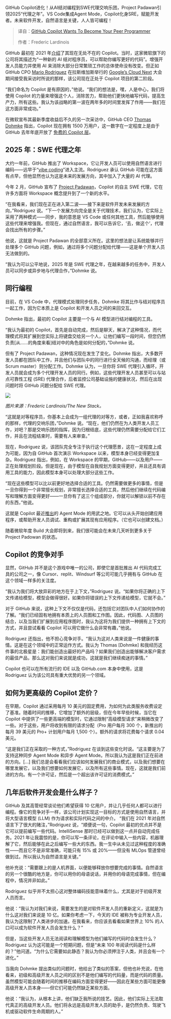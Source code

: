 <!--
title: GitHub Copilot想要成为你的编程伙伴
cover: https://cdn.thenewstack.io/media/2025/04/7b5ec6b7-mvimg_20171129_165458-scaled.jpg
summary: GitHub Copilot进化！从AI结对编程到SWE代理交响乐团，Project Padawan引领2025“代理之年”。VS Code集成Agent Mode，Copilot化身SRE，赋能开发者。未来软件开发，自然语言是关键，人人皆可编程！
-->

GitHub Copilot进化！从AI结对编程到SWE代理交响乐团，Project Padawan引领2025“代理之年”。VS Code集成Agent Mode，Copilot化身SRE，赋能开发者。未来软件开发，自然语言是关键，人人皆可编程！

> 译自：[GitHub Copilot Wants To Become Your Peer Programmer](https://thenewstack.io/github-copilot-wants-to-become-your-peer-programmer/)
> 
> 作者：Frederic Lardinois

GitHub 最初在 2021 年[介绍](https://github.blog/news-insights/product-news/introducing-github-copilot-ai-pair-programmer/)了其现在无处不在的 Copilot。当时，这家微软旗下的公司将其描述为“一种新的 AI 结对程序员，可以帮助你编写更好的代码”。增强开发人员能力并使用 AI 来消除大部分日常繁琐工作的总体使命没有改变。但正如 GitHub CPO [Mario Rodriguez](https://www.linkedin.com/in/mariorodriguez3/) 在拉斯维加斯举行的 [Google’s Cloud Next](https://thenewstack.io/event/google-cloud-next-25/) 大会期间接受我采访时所说的那样，该公司现在正处于 Copilot 项目的第二阶段。

“我们命名为 Copilot 是有原因的，”他说。“我们的想法是，嘿，人是中心，我们将使用 Copilot 的力量来增强这个人，消除苦力，帮助他们更快地编写代码，提高生产力，所有这些。我认为该战略的第一波在两年多的时间里发挥了作用——我们在这方面非常成功。”

在微软宣布其最新季度收益后不久的另一次采访中，GitHub CEO [Thomas Dohmke](https://www.linkedin.com/in/ashtom/) 指出，Copilot 现在拥有 1500 万用户，这一数字在一定程度上是由于 GitHub 去年年底开放了 [免费的 Copilot 层](https://thenewstack.io/microsoft-makes-github-copilot-free-in-vs-code/)。

## 2025 年：SWE 代理之年

大约一年前，GitHub 推出了 Workspace，它让开发人员可以使用自然语言进行编码——远早于“[vibe coding](https://thenewstack.io/vibe-coding-is-here-how-ai-is-reshaping-the-software-developer-profession/)”进入主流。Rodriguez 承认 GitHub 可能在这方面有点早，但他显然也认为这是未来的发展方向，其中加入了大量的 AI 代理。

今年 2 月，GitHub 宣布了 [Project Padawan](https://github.blog/news-insights/product-news/github-copilot-the-agent-awakens/)，Copilot 的自主 SWE 代理，它在许多方面将 Workspace 概念提升到了一个新的水平。

“在我看来，我们现在正在进入第二波——接下来是软件开发未来发展的方向，”Rodriguez 说。“下一个发展方向完全是关于代理技术，我们认为，它实际上采用了两种模式——同步，我的意思是 VS Code 或任何其他工具，然后能够使用这些代理来增强我。但现在，通过自然语言，我可以告诉它，‘去，做这个’，代理会找出所有的步骤。”

他说，这就是 Project Padawan 的全部意义所在。这里的想法是让系统能够并行处理多个 GitHub 问题，例如，通过将多个问题分配给代理——这是单个开发人员无法做到的。

“我认为可以公平地说，2025 年是 SWE 代理之年，在越来越多的任务中，开发人员可以同步或异步地与代理合作，”Dohmke 说。

## 同行编程

目前，在 VS Code 中，代理模式处理同步任务，Dohmke 将其比作与结对程序员一起工作，因为它本质上是 Copilot 和开发人员之间的来回交互。

Dohmke 指出，最初的 Copilot 主要是一个与 AI 模型进行结对编程的工具。

“我认为最初的 Copilot，首先是自动完成，然后是聊天，解决了这种情况，而代理模式将其扩展到您实际上将键盘交给另一个人，让他们编写一段时间，但您仍然负责[从……的角度来看]结对中的角色是如何分配的，”Dohmke 说。

但有了 Project Padawan，这种情况现在发生了变化。Dohmke 指出，大多数开发人员都在团队中工作，并且他们与团队中的同行进行全天候的沟通，而经理（或 Scrum master）则分配工作。Dohmke 认为，一旦你将 SWE 代理引入循环，开发人员就会成为多个代理开发人员的同行。例如，这些代理开发人员甚至可以与站点可靠性工程 (SRE) 代理合作，后者监控公司基础设施的健康状况，然后在出现问题时将 GitHub 问题分配给 SWE 代理。

![](https://cdn.thenewstack.io/media/2025/05/a2c33c92-img_20180924_115324-scaled.jpg)

*图片来源：Frederic Lardinois/The New Stack。*

“这就是对等程序员，你基本上会成为一组代理的对等方，或者，正如我喜欢称呼的那样，代理的交响乐团，”Dohmke 说。“现在，他们仍然在为人类开发人员工作，对吧？那是交响乐团的指挥，因为归根结底，这些代理仍然需要分配给它们工作，并且在流程结束时，需要有人来审查。”

现在，Rodriguez 说，该团队完全专注于执行这个代理愿景，这在一定程度上成为可能，因为自 GitHub 首次演示 Workspace 以来，模型本身已经变得更加复杂。Rodriguez 指出，例如，在 Workspace 的早期，GitHub——以及用户——正在处理规划阶段。但是现在，由于模型在自我规划方面变得更好，并且还具有调用工具的能力，因此模型本身可以处理大部分这些工作。

“现在这些模型可以比以前更好地选择合适的工具。仍然需要做更多的事情，但是一旦你得到一个非常擅长规划，非常擅长选择合适的工具，然后他们继续在代码编写和理解方面变得更好——一旦你有了这三个组成部分，你就可以解锁以前不存在的东西，”他说。

这就是 Copilot 最近[推出](https://code.visualstudio.com/blogs/2025/02/24/introducing-copilot-agent-mode)的 Agent Mode 的用武之地。它可以从头开始创建应用程序，或帮助开发人员调试、重构或扩展其现有应用程序。（它也可以创建文档。）

随着微软年度 Build 大会即将到来，我们很可能会在未来几天听到更多关于 Project Padowan 的状态。

## Copilot 的竞争对手

显然，GitHub 并不是这个游戏中唯一的公司，即使它是首批推出 AI 代码完成工具的公司之一，像 Cursor、replit、Windsurf 等公司可能几乎拥有与 GitHub 在这个领域一样多的关注度。

“我认为我们将大放异彩的地方在于上下文，”Rodriguez 说。“如果你将正确的上下文传递给模型，模型会做得很好。如果你将错误的上下文传递给模型，它就不会。”

对于 GitHub 来说，这种上下文不仅仅是代码，还包括它对团队中人们如何协作的了解。“我们已经固有地拥有本质上的人员图和工作图。因此，代码图、人员图的结合，以及当我们扩展到应用程序图时，我认为这将为我们提供一种拥有上下文的方式，并且尝试看看 Copilot 可以用它做什么会非常有趣，”他说。

Rodriguez 还指出，他不担心竞争对手。“我认为这对人类来说是一件健康的事情。这是在这个领域中的正常运作方式。我认为 Thomas [Dohmke] 和我经历这件事的北极星是：我们能创造出最好的产品吗？如果我们创造出能够解决客户需求的最佳产品，那么这对我们来说就是成功，这就是我们继续痴迷的事情。”

Copilot 也可以在所有流行的 IDE 以及 GitHub.com 本身中使用，这是 Rodriguez 认为该公司具有重大优势的另一个领域。

## 如何为更高级的 Copilot 定价？

在早期，Copilot 通过采用每月 10 美元的固定费用，为如何为此类服务收费设定了基准。随着时间的推移，它增加了额外的层级，但在今年早些时候，当它在 Copilot 中提供了一些更高端的模型时，它通过限制“高级模型请求”来稍微改变了一些。对于这些，用户将收到有限的请求分配（Pro 用户每月 300 个，新推出的每月 39 美元的 Pro+ 计划用户每月 1,500 个）。额外的请求将花费每个请求 0.04 美元。

“这是我们正在采取的一种方式，”Rodriguez 在谈到这些变化时说。“这主要是为了支持这种同步 Agent Mode 和异步 Agent Mode。所以我认为这是我们正在前进的方向。[...] 我们总是会看看我们应该如何发展我们的商业模式，以及我们想要在哪里发展它，以及我们想要如何发展它，以及所有这些事情。现在，这就是我们前进的方向。有一个许可证，然后是一个超出该许可证的消费模式。”

## 几年后软件开发会是什么样子？

GitHub 及其高管经常谈论他们希望获得 10 亿用户，并让几乎任何人都可以进行编程。像它的竞争对手一样，该公司计划实现这一目标的方式是使用自然语言，并将大型语言模型 (LLM) 作为请求和实际代码之间的中介。
“我们在 2021 年对自然语言下了很大的赌注，”Rodriguez 说，“顺便说一句，Copilot 最初的优点并不是它可以提前编写一些代码。IntelliSense 那时已经可以做到这一点并自动完成任务。2021 年让我震惊的是，你可以写一条评论，在评论中输入一些内容，机器理解了它，然后能够在此之后编写一些大的东西。我一生中从未见过这种程度的准确性——而且它不是非常准确，可能只有 15% 或 20%——但没有 MLOps 管道曾经做到过。所以我认为自然语言是关键。”

他补充说：“需要跟上的是人机界面，以便能够释放你想要完成的事情。自然语言的另一个很酷的地方是，你可以用你的母语说话，并用你的母语完成事情，但在编程中，情况并非如此。”

Rodriguez 似乎并不太担心这对整体编码技能意味着什么，尤其是对于初级开发人员而言。

他说：“我认为对我们来说，需要发生的是对软件开发人员的重新定义，这就是为什么这对我们来说是 10 亿。如果你考虑一下，今天的 IDE 被称为专业开发人员，我认为这限制了人类进步的加速。在我看来，你应该去看看如果世界上 10% 的人口可以成为软件开发人员会发生什么？”

但是，当这些开发人员无法阅读和理解模型为他们编写的代码时会发生什么？Rodriguez 认为这可能是一个短期问题，但是“未来 100 年阅读代码是什么样的？”他问道。“为什么它需要如此静态？我认为你必须押注于人类，并且会有一个进化。”

当我向 Dohmke 提出类似的问题时，他给出了类似的答案，但他也补充说，在他看来，初级和高级开发人员之间的区别不是他们编写的代码量，而是代码的质量。虽然模型可能会随着时间的推移在编码方面变得更好——因此在某些方面可能更像高级开发人员本身——但它们可能仍然缺乏某些方面。

他说：“我认为，从根本上讲，他们缺乏我所说的技艺。因此，他们实际上无法取代真正的高级开发人员。他们将永远是高级开发人员的助手，是仍然负责、驾驶飞机或驱动软件生命周期的人。”